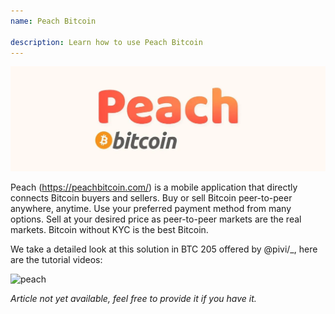 ```yaml
---
name: Peach Bitcoin

description: Learn how to use Peach Bitcoin
---
```


![cover](assets/cover.webp)

Peach (https://peachbitcoin.com/) is a mobile application that directly connects Bitcoin buyers and sellers. Buy or sell Bitcoin peer-to-peer anywhere, anytime. Use your preferred payment method from many options. Sell at your desired price as peer-to-peer markets are the real markets. Bitcoin without KYC is the best Bitcoin.

We take a detailed look at this solution in BTC 205 offered by @pivi/\_, here are the tutorial videos:

![peach](https://youtu.be/ziwhv9KqVkM)

_Article not yet available, feel free to provide it if you have it._
